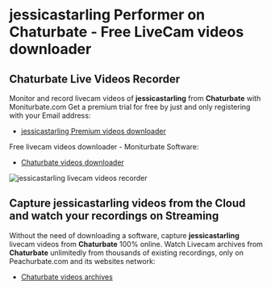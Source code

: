 # jessicastarling Performer on Chaturbate - Free LiveCam videos downloader

## Chaturbate Live Videos Recorder

Monitor and record livecam videos of **jessicastarling** from **Chaturbate** with Moniturbate.com
Get a premium trial for free by just and only registering with your Email address:
* [jessicastarling Premium videos downloader](https://moniturbate.com/request-demo-licence-key.html)

Free livecam videos downloader - Moniturbate Software:
* [Chaturbate videos downloader](https://moniturbate.com/moniturbate-download-software.html)

![jessicastarling livecam videos recorder](https://peachurnet.com/templates/moniturbate-software.png)


## Capture jessicastarling videos from the Cloud and watch your recordings on Streaming

Without the need of downloading a software, capture **jessicastarling** livecam videos from **Chaturbate** 100% online.
Watch Livecam archives from **Chaturbate** unlimitedly from thousands of existing recordings, only on Peachurbate.com and its websites network:
* [Chaturbate videos archives](https://peachurnet.com/)